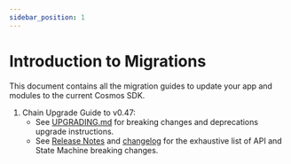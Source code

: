 ```yaml
---
sidebar_position: 1
---
```


# Introduction to Migrations

This document contains all the migration guides to update your app and modules to the current Cosmos SDK.

1. Chain Upgrade Guide to v0.47:
   * See [UPGRADING.md](https://github.com/verzth/cosmos-sdk/blob/v0.47.0-rc1/UPGRADING.md) for breaking changes and deprecations upgrade instructions.
   * See [Release Notes](https://github.com/verzth/cosmos-sdk/blob/v0.47.0-rc1/RELEASE_NOTES.md) and [changelog](https://github.com/verzth/cosmos-sdk/blob/v0.47.0-rc1/CHANGELOG.md) for the exhaustive list of API and State Machine breaking changes.

